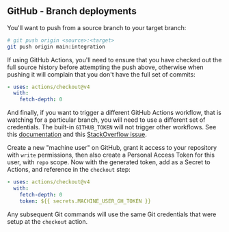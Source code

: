 ## GitHub - Branch deployments

You'll want to push from a source branch to your target branch:

```sh
# git push origin <source>:<target>
git push origin main:integration
```

If using GitHub Actions, you'll need to ensure that you have checked out the full source history before attempting the push above, otherwise when pushing it will complain that you don't have the full set of commits:

```yml
- uses: actions/checkout@v4
  with:
    fetch-depth: 0
```

And finally, if you want to trigger a different GitHub Actions workflow, that is watching for a particular branch, you will need to use a different set of credentials. The built-in `GITHUB_TOKEN` will not trigger other workflows. See this [documentation](https://docs.github.com/en/actions/using-workflows/triggering-a-workflow#triggering-a-workflow-from-a-workflow) and this [StackOverflow issue](https://stackoverflow.com/a/64078507). 

Create a new "machine user" on GitHub, grant it access to your repository with `write` permissions, then also create a Personal Access Token for this user, with `repo` scope. Now with the generated token, add as a Secret to Actions, and reference in the `checkout` step:

```yml
- uses: actions/checkout@v4
  with:
    fetch-depth: 0
    token: ${{ secrets.MACHINE_USER_GH_TOKEN }}
```

Any subsequent Git commands will use the same Git credentials that were setup at the `checkout` action.
